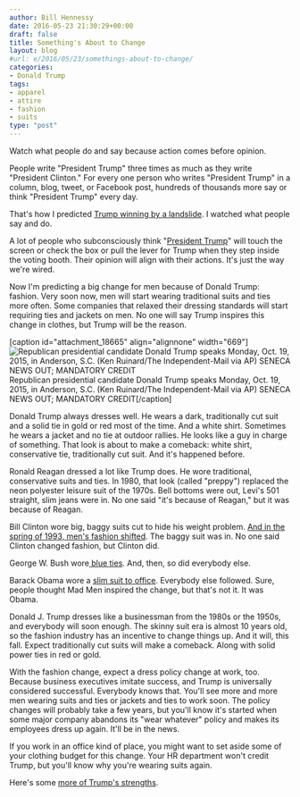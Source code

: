 ```yaml
---
author: Bill Hennessy
date: 2016-05-23 21:30:29+00:00
draft: false
title: Something's About to Change
layout: blog
#url: e/2016/05/23/somethings-about-to-change/
categories:
- Donald Trump
tags:
- apparel
- attire
- fashion
- suits
type: "post"
---
```


Watch what people do and say because action comes before opinion.

People write "President Trump" three times as much as they write "President Clinton." For every one person who writes "President Trump" in a column, blog, tweet, or Facebook post, hundreds of thousands more say or think "President Trump" every day.

That's how I predicted [Trump winning by a landslide](https://hennessysview.com/2016/05/13/how-to-predict-trumps-landslide-win/). I watched what people say and do.

A lot of people who subconsciously think "[President Trump](https://hennessysview.com/2016/05/16/president-trump/)" will touch the screen or check the box or pull the lever for Trump when they step inside the voting booth. Their opinion will align with their actions. It's just the way we're wired.

Now I'm predicting a big change for men because of Donald Trump: fashion. Very soon now, men will start wearing traditional suits and ties more often. Some companies that relaxed their dressing standards will start requiring ties and jackets on men. No one will say Trump inspires this change in clothes, but Trump will be the reason.

[caption id="attachment_18665" align="alignnone" width="669"]![Republican presidential candidate Donald Trump speaks Monday, Oct. 19, 2015, in Anderson, S.C. (Ken Ruinard/The Independent-Mail via AP) SENECA NEWS OUT; MANDATORY CREDIT](https://hennessysview.com/wp-content/uploads/2016/02/75a9787e2761502f850f6a706700a185.jpg)
Republican presidential candidate Donald Trump speaks Monday, Oct. 19, 2015, in Anderson, S.C. (Ken Ruinard/The Independent-Mail via AP) SENECA NEWS OUT; MANDATORY CREDIT[/caption]

Donald Trump always dresses well. He wears a dark, traditionally cut suit and a solid tie in gold or red most of the time. And a white shirt. Sometimes he wears a jacket and no tie at outdoor rallies. He looks like a guy in charge of something. That look is about to make a comeback: white shirt, conservative tie, traditionally cut suit. And it's happened before.

Ronald Reagan dressed a lot like Trump does. He wore traditional, conservative suits and ties. In 1980, that look (called "preppy") replaced the neon polyester leisure suit of the 1970s. Bell bottoms were out, Levi's 501 straight, slim jeans were in. No one said "it's because of Reagan," but it was because of Reagan.

Bill Clinton wore big, baggy suits cut to hide his weight problem. [And in the spring of 1993, men's fashion shifted](https://articles.latimes.com/1992-11-13/news/vw-338_1_shoulder-pads). The baggy suit was in. No one said Clinton changed fashion, but Clinton did.

George W. Bush wore[ blue ties](https://blog.nola.com/susanlangenhennig/2008/02/the_bluetie_president.html). And, then, so did everybody else.

Barack Obama wore a [slim suit to office](https://mensfashion.about.com/od/celebritystyle/ig/Barack-Obama-s-Signature-Suit/). Everybody else followed. Sure, people thought Mad Men inspired the change, but that's not it. It was Obama.

Donald J. Trump dresses like a businessman from the 1980s or the 1950s, and everybody will soon enough. The skinny suit era is almost 10 years old, so the fashion industry has an incentive to change things up. And it will, this fall. Expect traditionally cut suits will make a comeback. Along with solid power ties in red or gold.

With the fashion change, expect a dress policy change at work, too. Because business executives imitate success, and Trump is universally considered successful. Everybody knows that. You'll see more and more men wearing suits and ties or jackets and ties to work soon. The policy changes will probably take a few years, but you'll know it's started when some major company abandons its "wear whatever" policy and makes its employees dress up again. It'll be in the news.

If you work in an office kind of place, you might want to set aside some of your clothing budget for this change. Your HR department won't credit Trump, but you'll know why you're wearing suits again.

Here's some [more of Trump's strengths](https://hennessysview.com/2016/05/22/what-no-ones-telling-you-about-donald-trump/).
